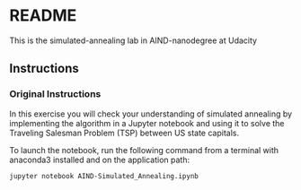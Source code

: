 # README

This is the simulated-annealing lab in AIND-nanodegree at Udacity

## Instructions 

### Original Instructions 
In this exercise you will check your understanding of simulated annealing by implementing the algorithm in a Jupyter notebook and using it to solve the Traveling Salesman Problem (TSP) between US state capitals.

To launch the notebook, run the following command from a terminal with anaconda3 installed and on the application path:

    jupyter notebook AIND-Simulated_Annealing.ipynb
